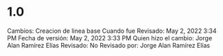 # 1.0

Cambios: Creacion de linea base
Cuando fue Revisado: May 2, 2022 3:34 PM
Fecha de  versión: May 2, 2022 3:33 PM
Quien hizo el cambio: Jorge Alan Ramírez Elías
Revisado: No
Revisado por: Jorge Alan Ramírez Elías